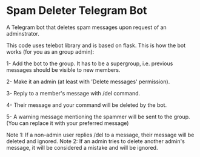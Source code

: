 # Spam Deleter Telegram Bot
A Telegram bot that deletes spam messages upon request of an adminstrator.

This code uses telebot library and is based on flask. This is how the bot works (for you as an group admin):

1- Add the bot to the group. It has to be a supergroup, i.e. previous messages should be visible to new members.

2- Make it an admin (at least with 'Delete messages' permission).

3- Reply to a member's message with /del command.

4- Their message and your command will be deleted by the bot.

5- A warning message mentioning the spammer will be sent to the group. (You can replace it with your preferred message)

Note 1: If a non-admin user replies /del to a message, their message will be deleted and ignored.
Note 2: If an admin tries to delete another admin's message, it will be considered a mistake and will be ignored.
